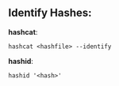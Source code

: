 <h2>Identify Hashes:</h2>

__hashcat__:
```
hashcat <hashfile> --identify
```

__hashid__: 
```
hashid '<hash>'
```




